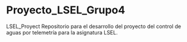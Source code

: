 # Proyecto_LSEL_Grupo4
LSEL_Proyect Repositorio para el desarrollo del proyecto del control de aguas por telemetría para la asignatura LSEL. 
